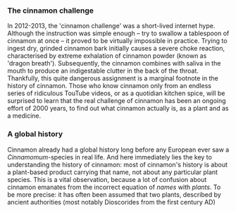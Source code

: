 <param ve-config
	title="Cinnamon: two thousand years of botanical disambiguation"
	banner="https://github.com/JSTOR-Labs/plant-humanities/raw/master/images/cinnamon_banner_image.jpg"
	layout="vtl"
	num-maps="0"
	num-images="0"
	num-specimens="0"
	num-primary-sources="0"
	author="Wouter Klein">

### The cinnamon challenge

In 2012-2013, the 'cinnamon challenge' was a short-lived internet hype. Although the instruction was simple enough – try to swallow a tablespoon of cinnamon at once – it proved to be virtually impossible in practice. Trying to ingest dry, grinded cinnamon bark initially causes a severe choke reaction, characterised by extreme exhalation of cinnamon powder (known as 'dragon breath'). Subsequently, the cinnamon combines with saliva in the mouth to produce an indigestable clutter in the back of the throat. Thankfully, this <span url="https://doi.org/10.1542/peds.2012-3418">quite dangerous assignment</span> is a marginal footnote in the history of cinnamon. Those who know cinnamon only from an endless series of ridiculous TouTube videos, or as a quotidian kitchen spice, will be surprised to learn that the real challenge of cinnamon has been an ongoing effort of 2000 years, to find out what cinnamon actually is, as a plant and as a medicine.

### A global history

Cinnamon already had a global history long before any European ever saw a _Cinnamomum_-species in real life. And here immediately lies the key to understanding the history of cinnamon: most of cinnamon's history is about a plant-based product carrying that name, not about any particular plant species. This is a vital observation, because a lot of confusion about cinnamon emanates from the incorrect equation of _names_ with _plants_. To be more precise: it has often been assumed that two plants,  described by ancient authorities (most notably Dioscorides from the first century AD)
<!--stackedit_data:
eyJoaXN0b3J5IjpbMTI1MDY4MDkxOCwtMjEzNTcwMjIyMCwtNz
c2NTgwNDIzLDc4NTc5MzQ0MiwxNzMwMjExNDU2LDcxNzczMDY4
MywtMzU3NzA5MjAxLDE3NjE5MTg3MjUsLTEyMjQ4MTc0NDQsLT
EwNjU0OTM3MzQsNDgyNjI3NzI4LDIwODkzMzc1NDgsLTc5MDI0
NDM1MV19
-->